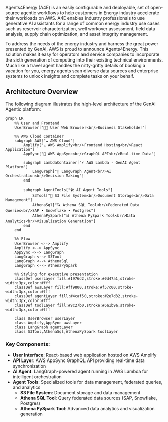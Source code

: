 Agents4Energy (A4E) is an easily configurable and deployable, set of open-source agentic workflows to help customers in Energy industry accelerate their workloads on AWS. A4E enables industry professionals to use generative AI assistants for a range of common energy industry use cases such as reservoir characterization, well workover assessment, field data analysis, supply chain optimization, and asset integrity management.

To address the needs of the energy industry and harness the great power presented by GenAI, AWS is proud to announce Agents4Energy. This solution makes it easy for operators and service companies to incorporate the sixth generation of computing into their existing technical environments. Much like a travel agent handles the nitty-gritty details of booking a vacation for you, energy agents scan diverse data sources and enterprise systems to unlock insights and complete tasks on your behalf.

## Architecture Overview

The following diagram illustrates the high-level architecture of the GenAI Agentic platform:

```mermaid
graph LR
    %% User and Frontend
    UserBrowser["👤🌐 User Web Browser<br/>Business Stakeholder"]
    
    %% AWS Cloud Container
    subgraph AWS["☁️ AWS Cloud"]
        Amplify["☁️ AWS Amplify<br/>Frontend Hosting<br/>React Application"]
        AppSync["🔄 AWS AppSync<br/>GraphQL API<br/>Real-time Data"]
        
        subgraph LambdaContainer["⚡ AWS Lambda - GenAI Agent Platform"]
            LangGraph["🤖 LangGraph Agent<br/>AI Orchestration<br/>Decision Making"]
        end
        
        subgraph AgentTools["🛠️ AI Agent Tools"]
            S3Tool["📁 S3 File System<br/>Document Storage<br/>Data Management"]
            AthenaSql["🔍 Athena SQL Tool<br/>Federated Data Queries<br/>SAP • Snowflake • Postgres"]
            AthenaPySpark["📊 Athena PySpark Tool<br/>Data Analytics<br/>Visualization Generation"]
        end
    end

    %% Flow
    UserBrowser <--> Amplify
    Amplify <--> AppSync
    AppSync <--> LangGraph
    LangGraph <--> S3Tool
    LangGraph <--> AthenaSql
    LangGraph <--> AthenaPySpark

    %% Styling for executive presentation
    classDef userLayer fill:#1976d2,stroke:#0d47a1,stroke-width:3px,color:#fff
    classDef awsLayer fill:#ff9800,stroke:#f57c00,stroke-width:3px,color:#fff
    classDef agentLayer fill:#4caf50,stroke:#2e7d32,stroke-width:3px,color:#fff
    classDef toolLayer fill:#9c27b0,stroke:#6a1b9a,stroke-width:3px,color:#fff
    
    class UserBrowser userLayer
    class Amplify,AppSync awsLayer
    class LangGraph agentLayer
    class S3Tool,AthenaSql,AthenaPySpark toolLayer
```

### Key Components:

- **User Interface**: React-based web application hosted on AWS Amplify
- **API Layer**: AWS AppSync GraphQL API providing real-time data synchronization
- **AI Agent**: LangGraph-powered agent running in AWS Lambda for intelligent orchestration
- **Agent Tools**: Specialized tools for data management, federated queries, and analytics
  - **S3 File System**: Document storage and data management
  - **Athena SQL Tool**: Query federated data sources (SAP, Snowflake, Postgres)
  - **Athena PySpark Tool**: Advanced data analytics and visualization generation